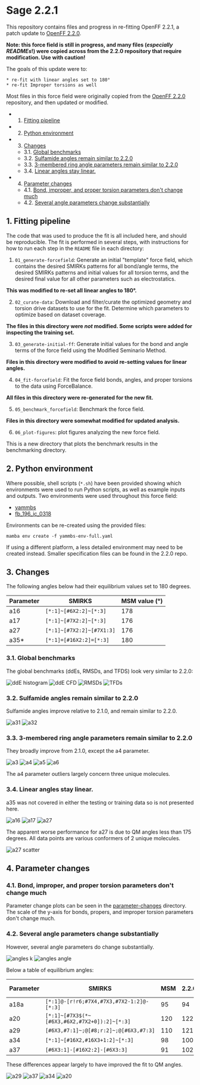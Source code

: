 # Sage 2.2.1

This repository contains files and progress in re-fitting OpenFF 2.2.1,
a patch update to [OpenFF 2.2.0](https://github.com/openforcefield/sage-2.2.0).

**Note: this force field is still in progress, and many files (*especially READMEs*!)
were copied across from the 2.2.0 repository that require modification.
Use with caution!**

The goals of this update were to:

    * re-fit with linear angles set to 180°
    * re-fit Improper torsions as well


Most files in this force field were originally copied from the
[OpenFF 2.2.0](https://github.com/openforcefield/sage-2.2.0)
repository, and then updated or modified.

<!-- vscode-markdown-toc -->
* 1. [Fitting pipeline](#Fittingpipeline)
* 2. [Python environment](#Pythonenvironment)
* 3. [Changes](#Changes)
	* 3.1. [Global benchmarks](#Globalbenchmarks)
	* 3.2. [Sulfamide angles remain similar to 2.2.0](#Sulfamideanglesremainsimilarto2.2.0)
	* 3.3. [3-membered ring angle parameters remain similar to 2.2.0](#memberedringangleparametersremainsimilarto2.2.0)
	* 3.4. [Linear angles stay linear.](#Linearanglesstaylinear.)
* 4. [Parameter changes](#Parameterchanges)
	* 4.1. [Bond, improper, and proper torsion parameters don't change much](#Bondimproperandpropertorsionparametersdontchangemuch)
	* 4.2. [Several angle parameters change substantially](#Severalangleparameterschangesubstantially)

<!-- vscode-markdown-toc-config
	numbering=true
	autoSave=true
	/vscode-markdown-toc-config -->
<!-- /vscode-markdown-toc -->

##  1. <a name='Fittingpipeline'></a>Fitting pipeline
The code that was used to produce the fit is all included here, and should be reproducible. The fit is performed in several steps, with instructions for how to run each step in the `README` file in each directory:

1. `01_generate-forcefield`: Generate an initial "template" force field, which contains the desired SMIRKs patterns for all bond/angle terms, the desired SMIRKs patterns and initial values for all torsion terms, and the desired final value for all other parameters such as electrostatics.

**This was modified to re-set all linear angles to 180°.**

2. `02_curate-data`: Download and filter/curate the optimized geometry and torsion drive datasets to use for the fit. Determine which parameters to optimize based on dataset coverage.

**The files in this directory were *not* modified. Some scripts were
added for inspecting the training set.**

3. `03_generate-initial-ff`: Generate initial values for the bond and angle terms of the force field using the Modified Seminario Method.

**Files in this directory were modified to avoid re-setting values
for linear angles.**

4. `04_fit-forcefield`: Fit the force field bonds, angles, and proper torsions to the data using ForceBalance.

**All files in this directory were re-generated for the new fit.**

5. `05_benchmark_forcefield`: Benchmark the force field.

**Files in this directory were somewhat modified for updated analysis.**

6. `06_plot-figures`: plot figures analyzing the new force field.

This is a new directory that plots the benchmark results in the
benchmarking directory.


##  2. <a name='Pythonenvironment'></a>Python environment

Where possible, shell scripts (`*.sh`) have been provided
showing which environments were used to run Python scripts,
as well as example inputs and outputs. Two environments
were used throughout this force field:

* [yammbs](05_benchmark_forcefield/yammbs-env-full.yaml)
* [fb_196_ic_0318](04_fit-forcefield/nor4/fb-fit/full-env.yaml)

Environments can be re-created using the provided files:

```
mamba env create -f yammbs-env-full.yaml
```

If using a different platform, a less detailed environment
may need to be created instead. Smaller specification files
can be found in the 2.2.0 repo.


##  3. <a name='Changes'></a>Changes

The following angles below had their equilibrium values set to 180 degrees.

| Parameter | SMIRKS                    | MSM value (°) |
|-----------|---------------------------|---------------|
| a16       | `[*:1]~[#6X2:2]~[*:3]`    | 178           |
| a17       | `[*:1]~[#7X2:2]~[*:3]`    | 176           |
| a27       | `[*:1]~[#7X2:2]~[#7X1:3]` | 176           |
| a35*      | `[*:1]=[#16X2:2]=[*:3]`   | 180           |

###  3.1. <a name='Globalbenchmarks'></a>Global benchmarks

The global benchmarks (ddEs, RMSDs, and TFDS) look very similar
to 2.2.0:

![ddE histogram](06_plot-figures/images/all/dde.png)
![ddE CFD](06_plot-figures/images/all/abs_dde.png)
![RMSDs](06_plot-figures/images/all/aa_rmsds.png)
![TFDs](06_plot-figures/images/all/tfds.png)

###  3.2. <a name='Sulfamideanglesremainsimilarto2.2.0'></a>Sulfamide angles remain similar to 2.2.0

Sulfamide angles improve relative to 2.1.0, and remain similar to 2.2.0.

![a31](06_plot-figures/images/mm-vs-qm/a31.png)
![a32](06_plot-figures/images/mm-vs-qm/a32.png)

###  3.3. <a name='memberedringangleparametersremainsimilarto2.2.0'></a>3-membered ring angle parameters remain similar to 2.2.0

They broadly improve from 2.1.0, except the a4 parameter.

![a3](06_plot-figures/images/mm-vs-qm/a3.png)
![a4](06_plot-figures/images/mm-vs-qm/a4.png)
![a5](06_plot-figures/images/mm-vs-qm/a5.png)
![a6](06_plot-figures/images/mm-vs-qm/a6.png)

The a4 parameter outliers largely concern three unique molecules.

###  3.4. <a name='Linearanglesstaylinear.'></a>Linear angles stay linear.

a35 was not covered in either the testing or training data so
is not presented here.

![a16](06_plot-figures/images/mm-vs-qm/a16.png)
![a17](06_plot-figures/images/mm-vs-qm/a17.png)
![a27](06_plot-figures/images/mm-vs-qm/a27.png)

The apparent worse performance for a27 is due to QM angles less
than 175 degrees. All data points are various conformers of
2 unique molecules.

![a27 scatter](06_plot-figures/images/mm-vs-qm/a27-scatter.png)

##  4. <a name='Parameterchanges'></a>Parameter changes

###  4.1. <a name='Bondimproperandpropertorsionparametersdontchangemuch'></a>Bond, improper, and proper torsion parameters don't change much

Parameter change plots can be seen in the
[parameter-changes](06_plot-figures/images/parameter-changes/)
directory. The scale of the y-axis for bonds,
propers, and improper torsion parameters don't change much.


###  4.2. <a name='Severalangleparameterschangesubstantially'></a>Several angle parameters change substantially

However, several angle parameters do change substantially.

![angles k](06_plot-figures/images/parameter-changes/Angles_k.png)
![angles angle](06_plot-figures/images/parameter-changes/Angles_angle.png)

Below a table of equilibrium angles:

| Parameter | SMIRKS                                        | MSM | 2.2.0 | 2.2.1-rc1 |
|-----------|-----------------------------------------------|-----|-------|-----------|
| a18a      | `[*:1]@-[r!r6;#7X4,#7X3,#7X2-1:2]@-[*:3]`     | 95  | 94    | 95        |
| a20       | `[*:1]~[#7X3$(*~[#6X3,#6X2,#7X2+0]):2]~[*:3]` | 120 | 122   | 120       |
| a29       | `[#6X3,#7:1]~;@[#8;r:2]~;@[#6X3,#7:3]`        | 110 | 121   | 109       |
| a34       | `[*:1]~[#16X2,#16X3+1:2]~[*:3]`               | 98  | 100   | 98        |
| a37       | `[#6X3:1]-[#16X2:2]-[#6X3:3]`                 | 91  | 102   | 91        |

These differences appear largely to have improved the fit to QM angles.

![a29](06_plot-figures/images/mm-vs-qm/a29.png)
![a37](06_plot-figures/images/mm-vs-qm/a37.png)
![a34](06_plot-figures/images/mm-vs-qm/a34.png)
![a20](06_plot-figures/images/mm-vs-qm/a20.png)
